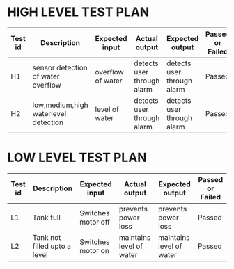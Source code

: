 # HIGH LEVEL TEST PLAN

| Test id | Description      | Expected input | Actual output | Expected output | Passed or Failed |
| ------- | ------| --------------- |---------------|----------|--------|
|  H1     |sensor detection of water overflow        | overflow of water | detects user through alarm|detects user through alarm| Passed |
|  H2     |low,medium,high waterlevel detection       | level of water    | detects user through alarm|detects user through alarm| Passed |




# LOW LEVEL TEST PLAN 

| Test id |Description      | Expected input | Actual output |Expected output| Passed or Failed |      
|-------- |------| --------------- |  -------------|---------|--------|
| L1      |Tank full| Switches motor off | prevents power loss |prevents power loss | Passed |
| L2      | Tank not filled upto a level | Switches motor on |maintains level of water |maintains level of water | Passed|

